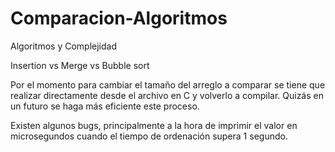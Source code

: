 # Comparacion-Algoritmos
Algoritmos y Complejidad

Insertion vs Merge vs Bubble sort

Por el momento para cambiar el tamaño del arreglo a comparar se tiene que realizar directamente desde el archivo en C y volverlo a compilar. Quizás en un futuro se haga más eficiente este proceso.

Existen algunos bugs, principalmente a la hora de imprimir el valor en microsegundos cuando el tiempo de ordenación supera 1 segundo.

